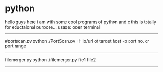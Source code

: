 # python
hello guys here i am with some cool programs of python and c
this is totally for eductaional purpose...
usage: open terminal
**************************************************************************
#portscan.py
 python ./PortScan.py -H ip/url of target host -p port no. or port range
**************************************************************************
filemerger.py
python ./filemerger.py  file1 file2
**************************************************************************
